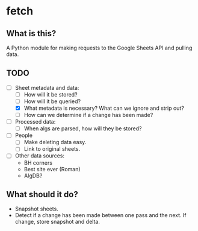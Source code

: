 # fetch

## What is this?

A Python module for making requests to the Google Sheets API and pulling data.

## TODO

- [ ] Sheet metadata and data:
    - [ ] How will it be stored?
    - [ ] How will it be queried?
    - [x] What metadata is necessary? What can we ignore and strip out?
    - [ ] How can we determine if a change has been made?
- [ ] Processed data:
    - [ ] When algs are parsed, how will they be stored?
- [ ] People
    - [ ] Make deleting data easy.
    - [ ] Link to original sheets.
- [ ] Other data sources:
    - BH corners
    - Best site ever (Roman)
    - AlgDB?
    
    
## What should it do?

- Snapshot sheets.
- Detect if a change has been made between one pass and the next. If change, store snapshot and delta.